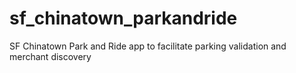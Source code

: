 # sf_chinatown_parkandride
SF Chinatown Park and Ride app to facilitate parking validation and merchant discovery
